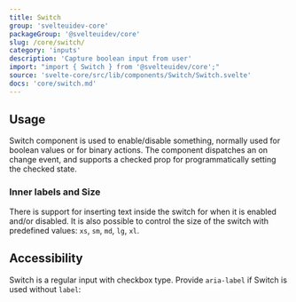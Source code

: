 ```yaml
---
title: Switch
group: 'svelteuidev-core'
packageGroup: '@svelteuidev/core'
slug: /core/switch/
category: 'inputs'
description: 'Capture boolean input from user'
import: "import { Switch } from '@svelteuidev/core';"
source: 'svelte-core/src/lib/components/Switch/Switch.svelte'
docs: 'core/switch.md'
---
```


<script lang="ts">
    import { SimpleGrid, Switch } from '@svelteuidev/core';
    import { Heading, Preview } from 'components';

    const switchCode = `
        <script>
            import { Switch } from '@svelteuidev/core';
        <\/script>

        <Switch label="I agree to sell my privacy" size="md" color="teal"\/>
        <Switch onLabel="ON" offLabel="OFF" label="Setting 1" size="xl" color="pink"\/>
        <Switch checked size="xs"\/>
    `;
    const labelSwitch = `
        <script>
            import { Switch } from '@svelteuidev/core';
        <\/script>

        <Switch size='sm' onLabel="ON" offLabel="OFF" \/>
        <Switch size='md' onLabel="ON" offLabel="OFF" \/>
        <Switch size='lg' onLabel="ON" offLabel="OFF" \/>
        <Switch size='xl' onLabel="ON" offLabel="OFF" \/>
    `;
    const accessibilitySwitch = `
        <script>
            import { Switch } from '@svelteuidev/core';
        <\/script>

        <Switch \/> // -> not ok, input is not labeled
        <Switch label="I agree to everything" \/> // -> ok, input and label is connected
        <Switch aria-label="I agree to everything" \/> // -> ok, label is not visible but will be announced by screen reader
    `;
</script>

<Heading />

## Usage

Switch component is used to enable/disable something, normally used for boolean values or for binary actions. The component dispatches an on change event, and supports a checked prop for programmatically setting the checked state.

<Preview code={switchCode}>
    <SimpleGrid cols={3}>
        <Switch label="I agree to sell my privacy" size="md" color="teal"/>
        <Switch onLabel="ON" offLabel="OFF" label="Setting 1" size="xl" color="pink"/>
        <Switch checked size="xs"/>
    </SimpleGrid>
</Preview>

### Inner labels and Size

There is support for inserting text inside the switch for when it is enabled and/or disabled. It is also possible to control the size of the switch with predefined values: `xs`, `sm`, `md`, `lg`, `xl`.

<Preview code={labelSwitch}>
    <SimpleGrid cols={4}>
        <Switch size='sm' onLabel="ON" offLabel="OFF" />
        <Switch size='md' onLabel="ON" offLabel="OFF" />
        <Switch size='lg' onLabel="ON" offLabel="OFF" />
        <Switch size='xl' onLabel="ON" offLabel="OFF" />
    </SimpleGrid>
</Preview>

## Accessibility

Switch is a regular input with checkbox type. Provide `aria-label` if Switch is used without `label`:

<Preview code={accessibilitySwitch}>
    <SimpleGrid cols={3}>
        <Switch />
        <Switch label="I agree to everything" />
        <Switch aria-label="I agree to everything" />
    </SimpleGrid>
</Preview>